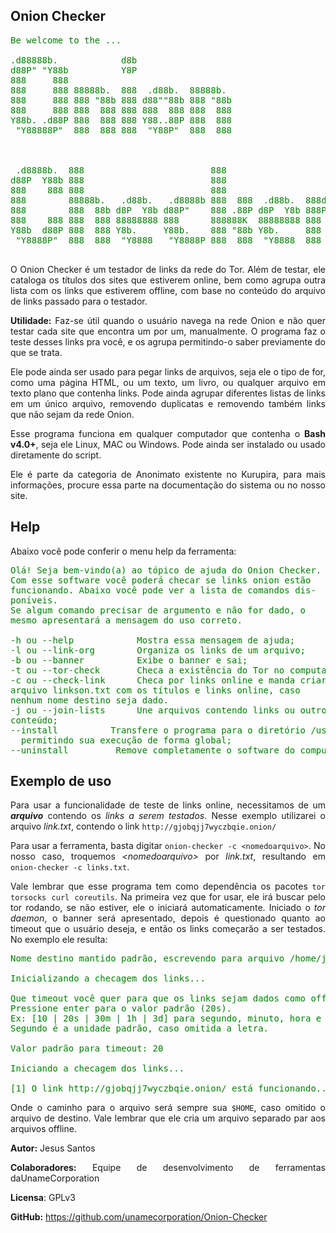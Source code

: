 <style media="screen" type="text/css">

p { text-align: justify
}

pre { color: green 
}



</style>
## Onion Checker

<pre>
Be welcome to the ...

.d88888b.            d8b
d88P" "Y88b          Y8P
888     888
888     888 88888b.  888  .d88b.  88888b.
888     888 888 "88b 888 d88""88b 888 "88b
888     888 888  888 888 888  888 888  888
Y88b. .d88P 888  888 888 Y88..88P 888  888
 "Y88888P"  888  888 888  "Y88P"  888  888


                                                                 888
 .d8888b.  888                        888                        888
d88P  Y88b 888                        888                        888
888    888 888                        888                        888
888        88888b.   .d88b.   .d8888b 888  888  .d88b.  888d888  888
888        888  88b d8P  Y8b d88P"    888 .88P d8P  Y8b 888P     888
888    888 888  888 88888888 888      888888K  88888888 888 
Y88b  d88P 888  888 Y8b.     Y88b.    888 "88b Y8b.     888      d8p
 "Y8888P"  888  888  "Y8888   "Y8888P 888  888  "Y8888  888      Y8P
 </pre>

O Onion Checker é um testador de links da rede do Tor. Além de testar, ele cataloga os títulos dos sites que estiverem online, bem como agrupa outra lista com os links que estiverem offline, com base no conteúdo do arquivo de links passado para o testador.

**Utilidade:** Faz-se útil quando o usuário navega na rede Onion e não quer testar cada site que encontra um por um, manualmente. O programa faz o teste desses links pra você, e os agrupa permitindo-o saber previamente do que se trata.

Ele pode ainda ser usado para pegar links de arquivos, seja ele o tipo de for, como uma página HTML, ou um texto, um livro, ou qualquer arquivo em texto plano que contenha links. Pode ainda agrupar diferentes listas de links em um único arquivo, removendo duplicatas e removendo também links que não sejam da rede Onion.

Esse programa funciona em qualquer computador que contenha o **Bash v4.0+**, seja ele Linux, MAC ou Windows. Pode ainda ser instalado ou usado diretamente do script.

Ele é parte da categoria de Anonimato existente no Kurupira, para mais informações, procure essa parte na documentação do sistema ou no nosso site.
<p style="page-break-before: always">

## Help

Abaixo você pode conferir o menu help da ferramenta:

<pre>
Olá! Seja bem-vindo(a) ao tópico de ajuda do Onion Checker.
Com esse software você poderá checar se links onion estão 
funcionando. Abaixo você pode ver a lista de comandos dis-
poníveis.
Se algum comando precisar de argumento e não for dado, o  
mesmo apresentará a mensagem do uso correto.

-h ou --help            Mostra essa mensagem de ajuda;
-l ou --link-org        Organiza os links de um arquivo;
-b ou --banner          Exibe o banner e sai;
-t ou --tor-check       Checa a existência do Tor no computador;
-c ou --check-link      Checa por links online e manda criar
arquivo linkson.txt com os títulos e links online, caso
nenhum nome destino seja dado.
-j ou --join-lists      Une arquivos contendo links ou outro
conteúdo;
--install          Transfere o programa para o diretório /usr/bin
  permitindo sua execução de forma global;
--uninstall         Remove completamente o software do computador. 
</pre>

## Exemplo de uso

Para usar a funcionalidade de teste de links online, necessitamos de um ***arquivo*** contendo os *links a serem testados*. Nesse exemplo utilizarei o arquivo *link.txt*, contendo o link `http://gjobqjj7wyczbqie.onion/`

Para usar a ferramenta, basta digitar `onion-checker -c <nomedoarquivo>`. No nosso caso, troquemos *<nomedoarquivo\>* por *link.txt*, resultando em `onion-checker -c links.txt`.

Vale lembrar que esse programa tem como dependência os pacotes ` tor torsocks curl coreutils `. Na primeira vez que for usar, ele irá buscar pelo tor rodando, se não estiver, ele o iniciará automaticamente. Iniciado o *tor daemon*, o banner será apresentado, depois é questionado quanto ao timeout que o usuário deseja, e então os links começarão a ser testados. No exemplo ele resulta:

<pre>
Nome destino mantido padrão, escrevendo para arquivo /home/jesus/linkson.txt

Inicializando a checagem dos links...

Que timeout você quer para que os links sejam dados como offline?
Pressione enter para o valor padrão (20s).
Ex: [10 | 20s | 30m | 1h | 3d] para segundo, minuto, hora e dia. 
Segundo é a unidade padrão, caso omitida a letra.

Valor padrão para timeout: 20

Iniciando a checagem dos links...

[1] O link http://gjobqjj7wyczbqie.onion/ está funcionando...
</pre>

Onde o caminho para o arquivo será sempre sua `$HOME`, caso omitido o arquivo de destino. Vale lembrar que ele cria um arquivo separado par aos arquivos offline.


**Autor:** Jesus Santos

**Colaboradores:** Equipe de desenvolvimento de ferramentas daUnameCorporation

**Licensa**: GPLv3

**GitHub:** https://github.com/unamecorporation/Onion-Checker
